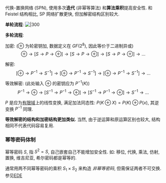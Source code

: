 代换-置换网络 (SPN), 使用多次**迭代** (非幂等算法) 和**算法乘积**提高安全性. 和 Feistel 结构相比, SP 网络扩散更快, 但加解密结构区别较大.

**单轮流程**:
![|300](../../../../attach/密码学_SP结构.avif)

**多轮流程**:

加密: ($\oplus$ 为轮密钥加, 数据定义在 $GF(2^{8})$, 因此等价于二进制异或)  $$\oplus \to [S\to P \to \oplus]\to [S\to P\to \oplus]\to [S\to P \to \oplus]\to\dots$$

解密:  $$[\oplus \to P^{-1}\to S^{-1}] \to [\oplus\to P^{-1}\to S^{-1}]\to [\oplus\to P^{-1}\to S^{-1}]\to\dots$$

等效解密: (此处输入 $\oplus$ 的密钥应为 $P^{-1}(K)$) $$P^{-1}\to\oplus\to[S^{-1}\to P^{-1}\to \oplus]\to [S^{-1}\to P^{-1}\to \oplus]\to S^{-1}\to \dots$$ 

$P$ 是应为[有限域](/Math/抽象代数/域/有限域.md)上的线性变换, 满足加法同态性: $P(K\oplus X)=P(K)\oplus P(x)$, 其逆变换 $P^{-1}$ 同理. 

**等效解密的结构和加密结构更加类似.** 当然, 由于逆运算和原运算区别也较大, 结构相同不代表代码容易复用.

### 幂等密码体制

幂等密码 $S$, 指 $S^{2}=S$, 自己嵌套自己不能增加安全性. 如: 移位, 代换, 乘法, 仿射, 置换, 维吉尼亚, 希尔密码都是幂等的. 

通常用两不同幂等密码的乘积 $S_{1}\times S_{2}$ 来构造 *非幂等密码*, 但需保证两者不可交换. 参见[EDE](../Feistel%20结构/EDE.md)
